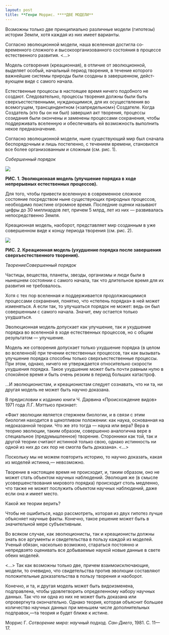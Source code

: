 ```yaml
---
layout: post
title: **Генри Моррис. ****ДВЕ МОДЕЛИ**
---
```


Возможны только две принципиально различные модели (гипо­тезы) истории
Земли, хотя каждая из них имеет варианты.

Согласно эволюционной модели, наша вселенная достигла со­временного
сложного и высокоорганизованного состояния в про­цессе
естественного развития. \<...\>

Модель сотворения (креационная), в отличие от эволюционной, выделяет
особый, начальный период творения, в течение которого важнейшие
системы природы были созданы в завершенном, дейст­вующем виде с
самого начала.

Естественные процессы в настоящее время ничего подобного не создают.
Следовательно, процессы творения должны были быть
сверхъестественными, нуждающимися, для их
осуществления во всемогущем, трансцендентном
(«запредельном») Создателе. Когда Создатель (кто бы он ни
был) завершил акт творения, процессы созидания были окончены и заменены
процессами сохранения, чтобы поддерживать вселенную и обеспечивать ей
возможность выполнить некое предназначение.

Согласно эволюционной модели, ныне существующий мир был сначала
беспорядочным и лишь постепенно, с течением времени, становился
все более организованным и сложным (см. рис. 1).

*Собершенный порядок*

![](Pictures/10000000000002010000011144254D3E6C852A6C.png)

**РИС. 1. Эволюционаая модель (улучшение порядка в ходе непрерывных
естественных процессов).**

Для того, чтобы привести вселенную в современное сложное состояние
посредством ныне существующих природных процессов, необходимо
поистине огромное время. Последние оценки называют цифры до 30
миллиардов лет, причем 5 млрд, лет из них — развивалась
непосредственно Земля.

Креационная модель, наоборот, представляет мир созданным в уже
совершенном виде к концу периода творения (см. рис. 2).

![](Pictures/10000000000001A900000121776422260142EDEE.png)

**РИС. 2. Креационная модель (ухудшение порядка после завершения
сверхъестественного творения).**

*ТворениеСовершенный порядок*

Частицы, вещества, планеты, звезды, организмы и люди были в нынешнем
состоянии с самого начала, так что длительное время для их развития
не требовалось.

Хотя с тех пор вселенная и поддерживается продолжающимися процессами
сохранения, понятно, что «степень порядка» в ней может изменяться. А
если так, то улучшаться порядок не может: ведь он был совершенным с
самого начала. Значит, ему остается только ухудшаться.

Эволюционная модель допускает как улучшение, так и ухудше­ние порядка во
вселенной в ходе естественных процессов, но с общим результатом —
улучшение.

Модель же сотворения допускает только ухудшение порядка (в целом во
вселенной) при течении естественных процессов, так как вызывать
улучшение порядка способны только сверхъестественные процессы. При
этом, однако, ничего не утверждается относительно скорости ухудшения
порядка. Такое ухудшение может быть почти равным нулю в спокойное
время и быть очень резким в период больших катастроф.

...И эволюционистам, и креационистам следует сознавать, что ни та, ни
другая модель не может быть научно доказана.

В предисловии к изданию книги Ч. Дарвина «Происхождение видов» 1971 года
Л.Г. Мэттьюз признает:

«Факт эволюции является стержнем биологии, и в связи с этим биология
находится в щекотливом положении: как наука, основан­ная на
недоказанной теории. Что же это тогда — наука или вера? Вера в
теорию эволюции, таким образом, совершенно аналогична вере в
специальное (предумышленное) творение. Сторонники как той,
так и другой теории считают истинной только свою, однако истинность
ни одной из них до сих пор не смогла быть доказана». \<...\>

Поскольку мы не можем повторить историю, то научно дока­зать, какая из
моделей истинна,— невозможно.

Творение в настоящее время не происходит, и, таким образом, оно не может
стать объектом научных наблюдений. Эволюция же (в смысле
усовершенствования мирового порядка) происходит столь
медленно, что также не может послужить объектом научных наблю­дений,
даже если она и имеет место.

Какой же теории верить?

Чтобы не ошибиться, надо рассмотреть, которая из двух гипотез лучше
объясняет научные факты. Конечно, такое решение может быть в
значительной мере субъективным.

Во всяком случае, как эволюционисты, так и креационисты должны знать все
аргументы и свидетельства в пользу каждой из моделей. Ученый обязан,
насколько возможно, стараться постоянно и непредвзято оценивать все
добываемые наукой новые данные в свете обеих моделей.

\<...\> Так как возможны только две, причем взаимоисключаю­щие, модели,
то очевидно, что свидетельства против эволюции составляют положительные
доказательства в пользу творения и наоборот.

Конечно, и та, и другая модель может быть видоизменена, подправлена,
чтобы удовлетворить определенному набору научных данных. Так что ни
одна из них не может быть доказана или опровергнута окончательно.
Однако теория, которая объяснит боль­шее количество научных данных
при меньшем числе дополнитель­ных подправок,—та теория и будет ближе к
истине.

Моррис Г. *Сотворение мира: научный подход. Сан-Диего*, 1981. С. 11—17.

